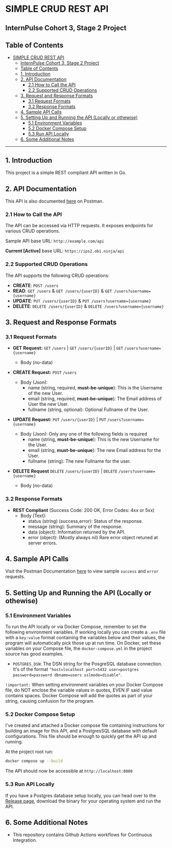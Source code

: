 # SIMPLE CRUD REST API
## InternPulse Cohort 3, Stage 2 Project

## Table of Contents

- [SIMPLE CRUD REST API](#simple-crud-rest-api)
  - [InternPulse Cohort 3, Stage 2 Project](#internpulse-cohort-3-stage-2-project)
  - [Table of Contents](#table-of-contents)
  - [1. Introduction](#1-introduction)
  - [2. API Documentation](#2-api-documentation)
    - [2.1 How to Call the API](#21-how-to-call-the-api)
    - [2.2 Supported CRUD Operations](#22-supported-crud-operations)
  - [3. Request and Response Formats](#3-request-and-response-formats)
    - [3.1 Request Formats](#31-request-formats)
    - [3.2 Response Formats](#32-response-formats)
  - [4. Sample API Calls](#4-sample-api-calls)
  - [5. Setting Up and Running the API (Locally or othewise)](#5-setting-up-and-running-the-api-locally-or-othewise)
    - [5.1 Environment Variables](#51-environment-variables)
    - [5.2 Docker Compose Setup](#52-docker-compose-setup)
    - [5.3 Run API Locally](#53-run-api-locally)
  - [6. Some Additional Notes](#6-some-additional-notes)

---

## 1. Introduction

This project is a simple REST compliant API written in Go.

## 2. API Documentation

This API is also documented [here](https://documenter.getpostman.com/view/29936566/2sA3XV9KXa) on Postman.

### 2.1 How to Call the API

The API can be accessed via HTTP requests. It exposes endpoints for various CRUD operations.

Sample API base URL: `http://example.com/api`

**Current [Active]** base URL: `https://ips2.obi.ninja/api`

### 2.2 Supported CRUD Operations

The API supports the following CRUD operations:

- **CREATE**: `POST /users`
- **READ**: `GET /users` & `GET /users/{userID}` & `GET /users?username={username}`
- **UPDATE**: `PUT /users/{userID}` & `PUT /users?username={username}`
- **DELETE**: `DELETE /users/{userID}` & `DELETE /users?username={username}`

## 3. Request and Response Formats

### 3.1 Request Formats

- **GET Request:** `GET` `/users` | `GET` `/users/{userID}` | `GET` `/users?username={username}`
  - Body (no-data)
  
- **CREATE Request:** `POST` `/users`
  - Body (Json):
    - name (string, required, **must-be-unique**): This is the Username of the new User.
    - email (string, required, **must-be-unique**): The Email address of User the new User.
    - fullname (string, optional): Optional Fullname of the User.
    
- **UPDATE Request:** `PUT` `/users/{userID}` | `PUT` `/users?username={username}`
  - Body (Json): Only any one of the following fields is required
    - name (string, **must-be-unique**): This is the new Username for the User.
    - email (string, **must-be-unique**): The new Email address for the User.
    - fullname (string): The new Fullname for the user.

- **DELETE Request** `DELETE` `/users/{userID}` | `DELETE` `/users?username={username}`
  - Body (no-data)

### 3.2 Response Formats

- **REST Compliant** (Success Code: 200 OK, Error Codes: 4xx or 5xx)
  - Body (Text):
    - status (string) (success,error): Status of the response.
    - message (string): Summary of the response.
    - data (object): Information returned by the API.
    - error (object): (Mostly always nil) Rare error object retuned at server errors.

## 4. Sample API Calls

Visit the Postman Documentation [here](https://documenter.getpostman.com/view/29936566/2sA3XV9KXa) to view sample `success` and `error` requests.

## 5. Setting Up and Running the API (Locally or othewise)

### 5.1 Environment Variables

To run the API locally or via Docker Compose, remember to set the following environment variables. If working locally you can create a `.env` file with a `key:value` format containing the variables below and their values, the program will automatically pick those up at run time. On Docker, set these variables on your Compose file, the `docker-compose.yml` in the project source has good examples.

- `POSTGRES_DSN`: The DSN string for the PosgreSQL database connection. It's of the format `"host=localhost port=5432 user=postgres password=password dbname=users sslmode=disable"`.

`!important:` When setting environment variables on your Docker Compose file, do NOT enclose the variable values in quotes, EVEN IF said value contains spaces. Docker Compose will add the quotes as part of your string, causing confusion for the program.

### 5.2 Docker Compose Setup

I've created and attached a Docker compose file containing instructions for building an image for this API, and a PostgresSQL database with default configurations. This file should be enough to quickly get the API up and running.

At the project root run:
   
```sh
docker compose up --build
```

The API should now be accessible at `http://localhost:8080`

### 5.3 Run API Locally
If you have a Postgres database setup locally, you can head over to the [Release page](https://github.com/obiMadu/ipc3-stage-2/releases), download the binary for your operating system and run the API.


## 6. Some Additional Notes

- This repository contains Github Actions workflows for Continuous Integration.
